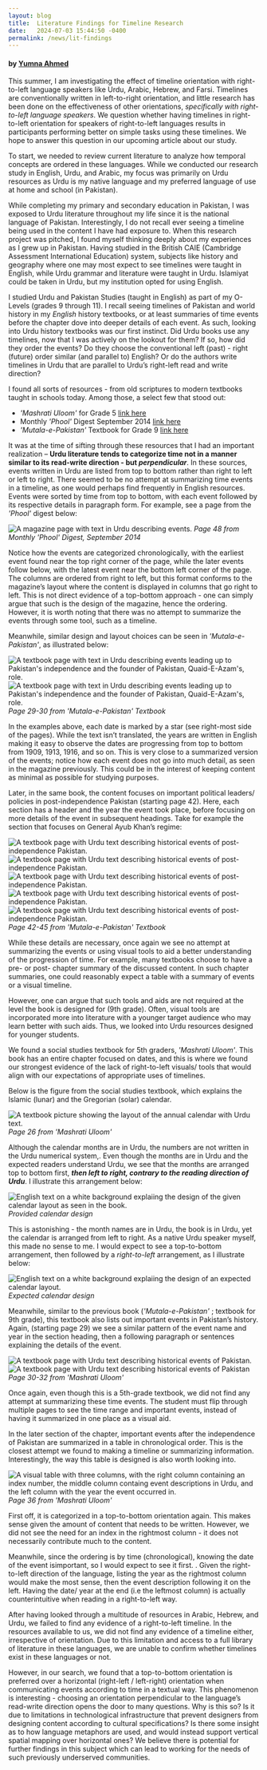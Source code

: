 ```yaml
---
layout: blog
title:  Literature Findings for Timeline Research
date:   2024-07-03 15:44:50 -0400
permalink: /news/lit-findings
---
```


#### by [Yumna Ahmed](/people#yumna-ahmed-25-github)

This summer, I am investigating the effect of timeline orientation with right-to-left language speakers like Urdu, Arabic, Hebrew, and Farsi. Timelines are conventionally written in left-to-right orientation, and little research has been done on the effectiveness of other orientations, *specifically with right-to-left language speakers*. We question whether having timelines in right-to-left orientation for speakers of right-to-left languages results in participants performing better on simple tasks using these timelines. We hope to answer this question in our upcoming article about our study.

To start, we needed to review current literature to analyze how temporal concepts are ordered in these languages. While we conducted our research study in English, Urdu, and Arabic, my focus was primarily on Urdu resources as Urdu is my native language and my preferred language of use at home and school (in Pakistan). 

While completing my primary and secondary education in Pakistan, I was exposed to Urdu literature throughout my life since it is the national language of Pakistan. Interestingly, I do not recall ever seeing a timeline being used in the content I have had exposure to. When this research project was pitched, I found myself thinking deeply about my experiences as I grew up in Pakistan. Having studied in the British CAIE (Cambridge Assessment International Education) system, subjects like history and geography where one may most expect to see timelines were taught in English, while Urdu grammar and literature were taught in Urdu. Islamiyat could be taken in Urdu, but my institution opted for using English.

I studied Urdu and Pakistan Studies (taught in English) as part of my O-Levels (grades 9 through 11). I recall seeing timelines of Pakistan and world history in my *English* history textbooks, or at least summaries of time events before the chapter dove into deeper details of each event. As such, looking into Urdu history textbooks was our first instinct. Did Urdu books use any timelines, now that I was actively on the lookout for them? If so, how did they order the events? Do they choose the conventional left (past) - right (future) order similar (and parallel to) English? Or do the authors write timelines in Urdu that are parallel to Urdu’s right-left read and write direction? 

I found all sorts of resources  - from old scriptures to modern textbooks taught in schools today. Among those, a select few that stood out:
 * *'Mashrati Uloom'* for Grade 5 [link here][fifth-grade-sst]
 * Monthly *'Phool'* Digest September 2014 [link here][flower-mag]
 * *'Mutala-e-Pakistan'* Textbook for Grade 9 [link here][mutala-pak]

It was at the time of sifting through these resources that I had an important realization – **Urdu literature tends to categorize time not in a manner similar to its read-write direction - but *perpendicular***. In these sources, events written in Urdu are listed from top to bottom rather than right to left or left to right. There seemed to be no attempt at summarizing time events in a timeline, as one would perhaps find frequently in English resources. Events were sorted by time from top to bottom, with each event followed by its respective details in paragraph form. For example, see a page from the *'Phool'* digest below: 

![A magazine page with text in Urdu describing events.](./images/lit-finds/phool-1.png)
*Page 48 from Monthly 'Phool' Digest, September 2014*

Notice how the events are categorized chronologically, with the earliest event found near the top right corner of the page, while the later events follow below, with the latest event near the bottom left corner of the page. The columns are ordered from right to left, but this format conforms to the magazine’s layout where the content is displayed in columns that go right to left. This is not direct evidence of a top-bottom approach - one can simply argue that such is the design of the magazine, hence the ordering. However, it is worth noting that there was no attempt to summarize the events through some tool, such as a timeline.

Meanwhile, similar design and layout choices can be seen in *'Mutala-e-Pakistan'*, as illustrated below:

![A textbook page with text in Urdu describing events leading up to Pakistan's independence and the founder of Pakistan, Quaid-E-Azam's, role.](./images/lit-finds/mutala-1.png)
![A textbook page with text in Urdu describing events leading up to Pakistan's independence and the founder of Pakistan, Quaid-E-Azam's, role.](./images/lit-finds/mutala-2.png)
*Page 29-30 from 'Mutala-e-Pakistan' Textbook*

In the examples above, each date is marked by a star (see right-most side of the pages). While the text isn’t translated, the years are written in English making it easy to observe the dates are progressing from top to bottom from 1909, 1913, 1916, and so on. This is very close to a summarized version of the events; notice how each event does not go into much detail, as seen in the magazine previously. This could be in the interest of keeping content as minimal as possible for studying purposes. 

Later, in the same book, the content focuses on important political leaders/ policies in post-independence Pakistan (starting page 42). Here, each section has a header and the year the event took place, before focusing on more details of the event in subsequent headings. Take for example the section that focuses on General Ayub Khan’s regime: 

![A textbook page with Urdu text describing historical events of post-independence Pakistan.](./images/lit-finds/mutala-3.png)
![A textbook page with Urdu text describing historical events of post-independence Pakistan.](./images/lit-finds/mutala-4.png)
![A textbook page with Urdu text describing historical events of post-independence Pakistan.](./images/lit-finds/mutala-5.png)
![A textbook page with Urdu text describing historical events of post-independence Pakistan.](./images/lit-finds/mutala-6.png)
![A textbook page with Urdu text describing historical events of post-independence Pakistan.](./images/lit-finds/mutala-7.png)
*Page 42-45 from 'Mutala-e-Pakistan' Textbook*

While these details are necessary, once again we see no attempt at summarizing the events or using visual tools to aid a better understanding of the progression of time. For example, many textbooks choose to have a pre- or post- chapter summary of the discussed content. In such chapter summaries, one could reasonably expect a table with a summary of events or a visual timeline. 

However, one can argue that such tools and aids are not required at the level the book is designed for (9th grade). Often, visual tools are incorporated more into literature with a younger target audience who may learn better with such aids. Thus, we looked into Urdu resources designed for younger students. 

We found a social studies textbook for 5th graders, *'Mashrati Uloom'*. This book has an entire chapter focused on dates, and this is where we found our strongest evidence of the lack of right-to-left visuals/ tools that would align with our expectations of appropriate uses of timelines. 

Below is the figure from the social studies textbook, which explains the Islamic (lunar) and the Gregorian (solar) calendar. 

![A textbook picture showing the layout of the annual calendar with Urdu text.](./images/lit-finds/mu-calendar.png)
*Page 26 from 'Mashrati Uloom'*

Although the calendar months are in Urdu, the numbers are not written in the Urdu numerical system,. Even though the months are in Urdu and the expected readers understand Urdu, we see that the months are arranged top to bottom first, ***then left to right, contrary to the reading direction of Urdu***. I illustrate this arrangement below: 

![English text on a white background explaiing the design of the given calendar layout as seen in the book.](./images/lit-finds/calendar-given.png)
*Provided calendar design*

This is astonishing - the month names are in Urdu, the book is in Urdu, yet the calendar is arranged from left to right. As a native Urdu speaker myself, this made no sense to me. I would expect to see a top-to-bottom arrangement, then followed by a *right-to-left* arrangement, as I illustrate below:

![English text on a white background explaiing the design of an expected calendar layout.](./images/lit-finds/calendar-expect.png)
*Expected calendar design*

Meanwhile, similar to the previous book (*'Mutala-e-Pakistan'* ; textbook for 9th grade), this textbook also lists out important events in Pakistan’s history. Again, (starting page 29) we see a similar pattern of the event name and year in the section heading, then a following paragraph or sentences explaining the details of the event. 

![A textbook page with Urdu text describing historical events of Pakistan.](./images/lit-finds/mu-1.png)
![A textbook page with Urdu text describing historical events of Pakistan](./images/lit-finds/mu-2.png)
*Page 30-32 from 'Mashrati Uloom'*


Once again, even though this is a 5th-grade textbook, we did not find any attempt at summarizing these time events. The student must flip through multiple pages to see the time range and important events, instead of having it summarized in one place as a visual aid. 

In the later section of the chapter, important events after the independence of Pakistan are summarized in a table in chronological order. This is the closest attempt we found to making a timeline or summarizing information. Interestingly, the way this table is designed is also worth looking into. 

![A visual table with three columns, with the right column containing an index number, the middle column containg event descriptions in Urdu, and the left column with the year the event occurred in.](./images/lit-finds/mu-table.png)
*Page 36 from 'Mashrati Uloom'*

First off, it is categorized in a top-to-bottom orientation again. This makes sense given the amount of content that needs to be written. However, we did not see the need for an index in the rightmost column - it does not necessarily contribute much to the content. 

Meanwhile, since the ordering is by time (chronological), knowing the date of the event isimportant, so I would expect to see it first. . Given the right-to-left direction of the language, listing  the year as the rightmost column would make the most sense, then the event description following it on the left. Having the date/ year at the end (i.e the leftmost column) is actually counterintuitive when reading in a right-to-left way. 

After having looked through a multitude of resources in Arabic, Hebrew, and Urdu, we failed to find any evidence of a right-to-left timeline. In the resources available to us, we did not find any evidence of a timeline either, irrespective of orientation. Due to this limitation and access to a full library of literature in these languages, we are unable to confirm whether timelines exist in these languages or not. 

However, in our search, we found that a top-to-bottom orientation is preferred over a horizontal (right-left / left-right) orientation when communicating events according to time in a textual way. This phenomenon is interesting - choosing an orientation perpendicular to the language’s read-write direction opens the door to many questions. Why is this so? Is it due to limitations in technological infrastructure that prevent designers from designing content according to cultural specifications? Is there some insight as to how language metaphors are used, and would instead support vertical spatial mapping over horizontal ones? We believe there is potential for further findings in this subject which can lead to working for the needs of such previously underserved communities. 

[fifth-grade-sst]:https://www.taleem360.com/5th-class-social-studies-urdu-medium-textbook-by-pctb-in-pdf-format-dzs
[flower-mag]:https://www.google.com/books/edition/Flower_Sep_14/mkteBAAAQBAJ?hl=en&gbpv=1&dq=%D9%BE%D8%A7%DA%A9%D8%B3%D8%AA%D8%A7%D9%86%DB%8C+%D9%81%D9%88%D8%AC+%DA%A9%DB%92+%D8%B3%D8%B1%D8%A8%D8%B1%D8%A7%DB%81+%DA%A9%DB%8C+%D8%AA%D8%A7%D8%B1%DB%8C%D8%AE&pg=PA14&printsec=frontcover
[mutala-pak]:https://archive.org/details/mutaliya-pakistan-text-book-9th-class-punjab-text-book-board-lahore/mode/1up?view=theater

